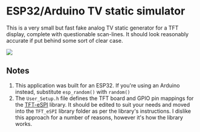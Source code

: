 # ESP32/Arduino TV static simulator

This is a very small but fast fake analog TV static generator for a TFT display, complete with questionable scan-lines. It should look reasonably accurate if put behind some sort of clear case.

<img src="https://github.com/nullpainter/static/blob/main/images/animation.gif" />

## Notes

1. This application was built for an ESP32. If you're using an Arduino instead, substitute `esp_random()` with `random()`
2. The `User_Setup.h` file defines the TFT board and GPIO pin mappings for the [TFT-eSPI](https://github.com/Bodmer/TFT_eSPI) library. It should be edited to suit your needs and moved into the `TFT_eSPI` library folder as per the library's instructions. I dislike this approach for a number of reasons, however it's how the library works. 
